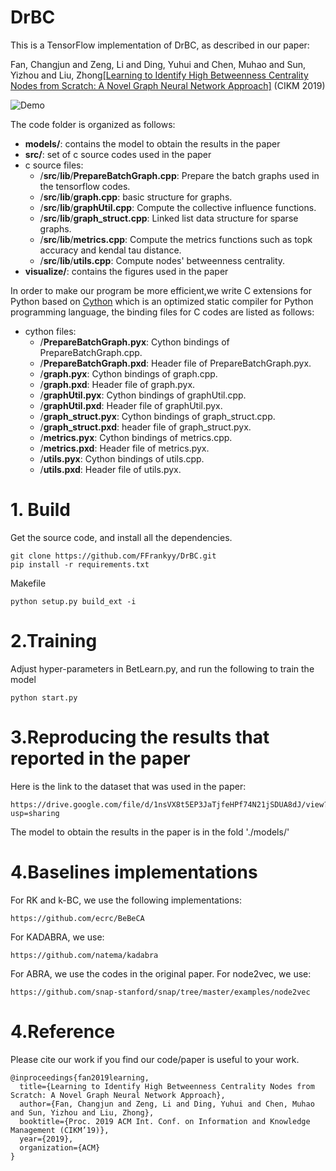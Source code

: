 # DrBC
This is a TensorFlow implementation of DrBC, as described in our paper:

Fan, Changjun and Zeng, Li and Ding, Yuhui and Chen, Muhao and Sun, Yizhou and Liu, Zhong[[Learning to Identify High Betweenness Centrality Nodes from Scratch: A Novel Graph Neural Network Approach]](http://arxiv.org/abs/1905.10418) (CIKM 2019)

![](./visualize/Figure_demo.jpg "Demo")

The code folder is organized as follows:

+ __models/__: contains the model to obtain the results in the paper
+ __src/__: set of c source codes used in the paper
+ c source files:
    + /__src__/__lib__/__PrepareBatchGraph.cpp__: Prepare the batch graphs used in the tensorflow codes.
    + /__src__/__lib__/__graph.cpp__: basic structure for graphs.
    + /__src__/__lib__/__graphUtil.cpp__: Compute the collective influence functions.
    + /__src__/__lib__/__graph_struct.cpp__: Linked list data structure for sparse graphs.
    + /__src__/__lib__/__metrics.cpp__: Compute the metrics functions such as topk accuracy and kendal tau distance. 
    + /__src__/__lib__/__utils.cpp__: Compute nodes' betweenness centrality.
+ __visualize/__: contains the figures used in the paper

In order to make our program be more efficient,we write C extensions for Python based on [Cython](https://cython.org/) which is an optimized static compiler for Python programming language, the binding files for C codes are listed as follows:
+  cython files:
    + /__PrepareBatchGraph.pyx__: Cython bindings of PrepareBatchGraph.cpp.
    + /__PrepareBatchGraph.pxd__: Header file of PrepareBatchGraph.pyx.
    + /__graph.pyx__: Cython bindings of graph.cpp.
    + /__graph.pxd__: Header file of graph.pyx.
    + /__graphUtil.pyx__: Cython bindings of graphUtil.cpp.
    + /__graphUtil.pxd__: Header file of graphUtil.pyx.
    + /__graph_struct.pyx__: Cython bindings of graph_struct.cpp.
    + /__graph_struct.pxd__: header file of graph_struct.pyx.  
    + /__metrics.pyx__: Cython bindings of metrics.cpp.
    + /__metrics.pxd__: Header file of metrics.pyx.   
    + /__utils.pyx__: Cython bindings of utils.cpp.
    + /__utils.pxd__: Header file of utils.pyx. 

# 1. Build
Get the source code, and install all the dependencies.
```
git clone https://github.com/FFrankyy/DrBC.git
pip install -r requirements.txt
```

Makefile
```
python setup.py build_ext -i
```

# 2.Training
Adjust hyper-parameters in BetLearn.py, and run the following to train the model
```
python start.py
```


# 3.Reproducing the results that reported in the paper
Here is the link to the dataset that was used in the paper:
```
https://drive.google.com/file/d/1nsVX8t5EP3JaTjfeHPf74N21jSDUA8dJ/view?usp=sharing
```
The model to obtain the results in the paper is in the fold './models/'

# 4.Baselines implementations
For RK and k-BC, we use the following implementations:
```
https://github.com/ecrc/BeBeCA
```
For KADABRA, we use:
```
https://github.com/natema/kadabra
```
For ABRA, we use the codes in the original paper.
For node2vec, we use:
```
https://github.com/snap-stanford/snap/tree/master/examples/node2vec
```

# 4.Reference
Please cite our work if you find our code/paper is useful to your work.

```
@inproceedings{fan2019learning,
  title={Learning to Identify High Betweenness Centrality Nodes from Scratch: A Novel Graph Neural Network Approach},
  author={Fan, Changjun and Zeng, Li and Ding, Yuhui and Chen, Muhao and Sun, Yizhou and Liu, Zhong},
  booktitle={Proc. 2019 ACM Int. Conf. on Information and Knowledge Management (CIKM’19)},
  year={2019},
  organization={ACM}
}
```
